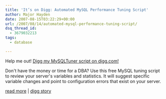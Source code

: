 ```yaml
---
title: 'It’s on Digg: Automated MySQL Performance Tuning Script'
author: Major Hayden
date: 2007-08-15T03:22:29+00:00
url: /2007/08/14/automated-mysql-performance-tuning-script/
dsq_thread_id:
  - 3679032213
tags:
  - database

---
```

Help me out! [Digg my MySQLTuner script on digg.com!][1]

Don't have the money or time for a DBA? Use this free MySQL tuning script to review your server's variables and statistics. It will suggest specific variable changes and point to configuration errors that exist on your server.

[read more][2] | [digg story][1]

 [1]: http://digg.com/linux_unix/Automated_MySQL_Performance_Tuning_Script
 [2]: http://mysqltuner.com/
